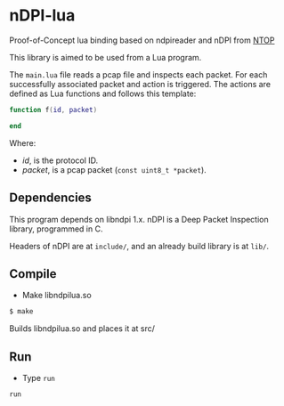 # nDPI-lua

Proof-of-Concept lua binding based on ndpireader and nDPI from [NTOP](http://ntop.org)

This library is aimed to be used from a Lua program.

The ```main.lua``` file reads a pcap file and inspects each packet. For each successfully associated packet and action is triggered. The actions are defined as Lua functions and follows this template:

```lua
function f(id, packet)

end
```

Where:

   * *id*, is the protocol ID.
   * *packet*, is a pcap packet (```const uint8_t *packet```).

Dependencies
------------

This program depends on libndpi 1.x. nDPI is a Deep Packet Inspection library, programmed in C.

Headers of nDPI are at ```include/```, and an already build library is at ```lib/```.

Compile
-------

* Make libndpilua.so

```bash
$ make
```

Builds libndpilua.so and places it at src/

Run
---

* Type `run`

```bash
run
```
